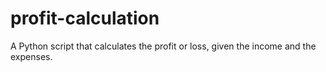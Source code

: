 # profit-calculation
A Python script that calculates the profit or loss, given the income and the expenses.
